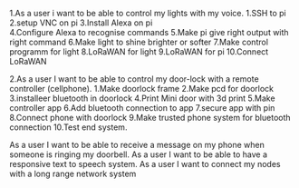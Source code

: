 1.As a user i want to be able to control my lights with my voice.
   1.SSH to pi
   2.setup VNC on pi
   3.Install Alexa on pi    
   4.Configure Alexa to recognise commands
   5.Make pi give right output with right command
   6.Make light to shine brighter or softer
   7.Make control programm for light
   8.LoRaWAN for light
   9.LoRaWAN for pi
   10.Connect LoRaWAN

2.As a user I want to be able to control my door-lock with a remote controller (cellphone).
  1.Make doorlock frame
  2.Make pcd for doorlock
  3.installeer bluetooth in doorlock
  4.Print Mini door with 3d print
  5.Make controller app
  6.Add bluetooth connection to app
  7.secure app with pin
  8.Connect phone with doorlock
  9.Make trusted phone system for bluetooth connection
  10.Test end system.
  
As a user I want to be able to receive a message on my phone when someone is ringing my doorbell.
As a user I want to be able to have a responsive text to speech system.
As a user I want to connect my nodes with a long range network system


